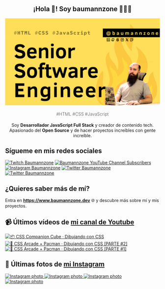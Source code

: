 <p align="center">
   <h2 align="center">¡Hola 👋! Soy baumannzone 👨🏻‍💻</h2>
   <img align="center" src="img/Senior Software Engineer.png" />
   <h4 align="center" style="font-weight: 300; color: #555;">#HTML #CSS #JavaScript</h4>
</p>

<p align="center" style="margin-bottom: 20px">Soy <strong>Desarrollador JavaScript Full Stack</strong> y creador de contenido tech.
<br/>
Apasionado del <strong>Open Source</strong> y de hacer proyectos increíbles con gente increíble.
</p>

## Sígueme en mis redes sociales

[![Twitch Baumannzone](https://img.shields.io/twitch/status/baumannzone?style=social)](https://twitch.tv/baumannzone)
[![Baumannzone YouTube Channel Subscribers](https://img.shields.io/youtube/channel/subscribers/UCTTj5ztXnGeDRPFVsBp7VMA?style=social)](https://youtube.com/rambitojs)
[![Instagram Baumannzone](https://img.shields.io/badge/Baumannzone--_.svg?label=Instagram&style=social&logo=instagram)](https://instagram.com/baumannzone)
[![Twitter Baumannzone](https://img.shields.io/twitter/follow/Baumannzone?label=Twitter&style=social)](https://twitter.com/baumannzone)
[![Twitter Baumannzone](https://img.shields.io/badge/LinkedIn-ffffff?logo=linkedin&logoColor=black)](https://www.linkedin.com/in/baumannzone/)


## ¿Quieres saber más de mí?

Entra en **https://www.baumannzone.dev** 🌐 y descubre más sobre mí y mis proyectos.

## 📹 Últimos vídeos de [mi canal de Youtube](https://youtube.com/rambitojs?sub_confirmation=1)


<a href='https://youtu.be/W6xwoSJahA0' target='_blank'>
  <img width='30%' src='https://img.youtube.com/vi/W6xwoSJahA0/mqdefault.jpg' alt='📦 CSS Companion Cube · Dibujando con CSS' />
</a>
<a href='https://youtu.be/9C3NXVXewH8' target='_blank'>
  <img width='30%' src='https://img.youtube.com/vi/9C3NXVXewH8/mqdefault.jpg' alt='👾 CSS Arcade + Pacman · Dibujando con CSS [PARTE #2]' />
</a>
<a href='https://youtu.be/2ahqLdgkSxA' target='_blank'>
  <img width='30%' src='https://img.youtube.com/vi/2ahqLdgkSxA/mqdefault.jpg' alt='👾 CSS Arcade + Pacman · Dibujando con CSS [PARTE #1]' />
</a>

## 📸 Últimas fotos de [mi Instagram](https://instagram.com/baumannzone)


<a href='https://instagram.com/p/C_NSLZ3gAlO' target='_blank'>
  <img width='20%' src='https://instagram.fvno7-1.fna.fbcdn.net/v/t51.29350-15/457380152_1974085586377071_4065053522983476415_n.jpg?stp=dst-jpg_e35_s1080x1080&_nc_ht=instagram.fvno7-1.fna.fbcdn.net&_nc_cat=103&_nc_ohc=gp24WyU66FgQ7kNvgEh1Q3i&edm=APU89FABAAAA&ccb=7-5&ig_cache_key=MzQ0NDQ4OTIzMjY0NTczMDQ5Mg%3D%3D.2-ccb7-5&oh=00_AYD5UM9pRK4D9TZniQOJuWKqlvi2TGfmStMTw5Hyz6Rd1Q&oe=66D61AB0&_nc_sid=bc0c2c' alt='Instagram photo' />
</a>
<a href='https://instagram.com/p/C_IkDSfsKFQ' target='_blank'>
  <img width='20%' src='https://instagram.fvno7-1.fna.fbcdn.net/v/t51.29350-15/457013469_1850307488787058_86989638164684728_n.jpg?stp=dst-jpg_e15_fr_s1080x1080&_nc_ht=instagram.fvno7-1.fna.fbcdn.net&_nc_cat=110&_nc_ohc=iGvXVxiiieQQ7kNvgGxGDwP&edm=APU89FABAAAA&ccb=7-5&ig_cache_key=MzQ0MzE2MDQ3MDgxNjU5NjMwNA%3D%3D.2-ccb7-5&oh=00_AYDwoBK6I7r8rzzh4SwCKejtW7tQU7b4YyaC-wToWmrbpQ&oe=66D62A2B&_nc_sid=bc0c2c' alt='Instagram photo' />
</a>
<a href='https://instagram.com/p/C-59gw4Aw0-' target='_blank'>
  <img width='20%' src='https://instagram.fvno7-1.fna.fbcdn.net/v/t51.29350-15/456340835_518407424075999_8604607921035900697_n.jpg?stp=dst-jpg_e35_s1080x1080&_nc_ht=instagram.fvno7-1.fna.fbcdn.net&_nc_cat=111&_nc_ohc=Q3zhyu0f1y8Q7kNvgFbMCU_&edm=APU89FABAAAA&ccb=7-5&ig_cache_key=MzQzOTA1MDMyMjgxMzg0ODg5NA%3D%3D.2-ccb7-5&oh=00_AYApd3nujA4djQRrMVKkMFu4jgOGk_5pzhc0BmIgWhNTAQ&oe=66D61FD3&_nc_sid=bc0c2c' alt='Instagram photo' />
</a>
<a href='https://instagram.com/p/C-rzu71gMXC' target='_blank'>
  <img width='20%' src='https://instagram.fvno7-1.fna.fbcdn.net/v/t51.29350-15/455462879_1043010523626685_7913432318271778564_n.jpg?stp=dst-jpg_e35_s1080x1080&_nc_ht=instagram.fvno7-1.fna.fbcdn.net&_nc_cat=101&_nc_ohc=d0o1lmFzyWAQ7kNvgH2V9qr&edm=APU89FABAAAA&ccb=7-5&ig_cache_key=MzQzNTA2NjY2NjUxNjUzMDYyNg%3D%3D.2-ccb7-5&oh=00_AYAK07ukHUZl5lIKyKdSx21YG3DBrq8fEaGRoHYotO-OiA&oe=66D64123&_nc_sid=bc0c2c' alt='Instagram photo' />
</a>
